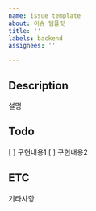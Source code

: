 ```yaml
---
name: issue template
about: 이슈 템플릿
title: ''
labels: backend
assignees: ''

---
```


## Description
설명

## Todo
[ ] 구현내용1
[ ] 구현내용2

## ETC
기타사항
